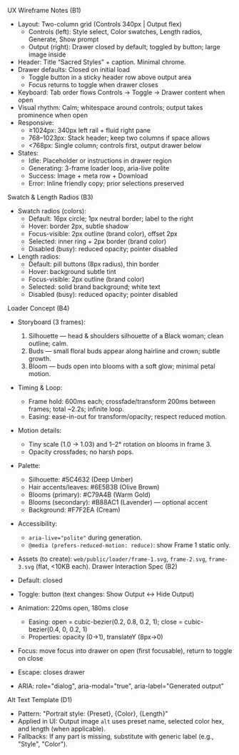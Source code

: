 UX Wireframe Notes (B1)

- Layout: Two-column grid (Controls 340px | Output flex)
  - Controls (left): Style select, Color swatches, Length radios, Generate, Show prompt
  - Output (right): Drawer closed by default; toggled by button; large image inside
- Header: Title “Sacred Styles” + caption. Minimal chrome.
- Drawer defaults: Closed on initial load
  - Toggle button in a sticky header row above output area
  - Focus returns to toggle when drawer closes
- Keyboard: Tab order flows Controls → Toggle → Drawer content when open
- Visual rhythm: Calm; whitespace around controls; output takes prominence when open
- Responsive:
  - ≥1024px: 340px left rail + fluid right pane
  - 768–1023px: Stack header; keep two columns if space allows
  - <768px: Single column; controls first, output drawer below
- States:
  - Idle: Placeholder or instructions in drawer region
  - Generating: 3-frame loader loop, aria-live polite
  - Success: Image + meta row + Download
  - Error: Inline friendly copy; prior selections preserved

Swatch & Length Radios (B3)

- Swatch radios (colors):
  - Default: 16px circle; 1px neutral border; label to the right
  - Hover: border 2px, subtle shadow
  - Focus-visible: 2px outline (brand color), offset 2px
  - Selected: inner ring + 2px border (brand color)
  - Disabled (busy): reduced opacity; pointer disabled
- Length radios:
  - Default: pill buttons (8px radius), thin border
  - Hover: background subtle tint
  - Focus-visible: 2px outline (brand color)
  - Selected: solid brand background; white text
  - Disabled (busy): reduced opacity; pointer disabled

Loader Concept (B4)

- Storyboard (3 frames):
  1) Silhouette — head & shoulders silhouette of a Black woman; clean outline; calm.
  2) Buds — small floral buds appear along hairline and crown; subtle growth.
  3) Bloom — buds open into blooms with a soft glow; minimal petal motion.
- Timing & Loop:
  - Frame hold: 600ms each; crossfade/transform 200ms between frames; total ~2.2s; infinite loop.
  - Easing: ease-in-out for transform/opacity; respect reduced motion.
- Motion details:
  - Tiny scale (1.0 → 1.03) and 1–2° rotation on blooms in frame 3.
  - Opacity crossfades; no harsh pops.
- Palette:
  - Silhouette: #5C4632 (Deep Umber)
  - Hair accents/leaves: #6E5B3B (Olive Brown)
  - Blooms (primary): #C79A4B (Warm Gold)
  - Blooms (secondary): #B88AC1 (Lavender) — optional accent
  - Background: #F7F2EA (Cream)
- Accessibility:
  - `aria-live="polite"` during generation.
  - `@media (prefers-reduced-motion: reduce)`: show Frame 1 static only.
- Assets (to create): `web/public/loader/frame-1.svg`, `frame-2.svg`, `frame-3.svg` (flat, <10KB each).
Drawer Interaction Spec (B2)

- Default: closed
- Toggle: button (text changes: Show Output ↔ Hide Output)
- Animation: 220ms open, 180ms close
  - Easing: open = cubic-bezier(0.2, 0.8, 0.2, 1); close = cubic-bezier(0.4, 0, 0.2, 1)
  - Properties: opacity (0→1), translateY (8px→0)
- Focus: move focus into drawer on open (first focusable), return to toggle on close
- Escape: closes drawer
- ARIA: role="dialog", aria-modal="true", aria-label="Generated output"

Alt Text Template (D1)

- Pattern: "Portrait style: {Preset}, {Color}, {Length}"
- Applied in UI: Output image `alt` uses preset name, selected color hex, and length (when applicable).
- Fallbacks: If any part is missing, substitute with generic label (e.g., "Style", "Color").

